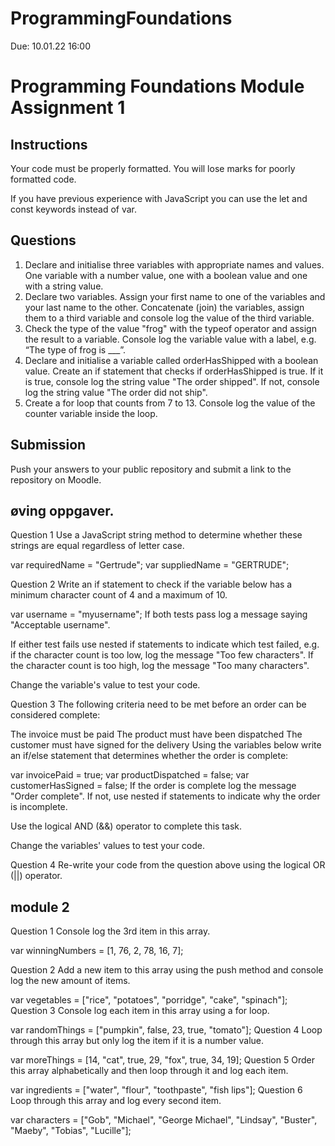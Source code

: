 # ProgrammingFoundations

Due: 10.01.22 16:00

# Programming Foundations Module Assignment 1

## Instructions

Your code must be properly formatted. You will lose marks for poorly formatted code.

If you have previous experience with JavaScript you can use the let and const keywords instead of var.

## Questions

1. Declare and initialise three variables with appropriate names and values. One variable with a number value, one with a boolean value and one with a string value.
2. Declare two variables. Assign your first name to one of the variables and your last name to the other. Concatenate (join) the variables, assign them to a third variable and console log the value of the third variable.
3. Check the type of the value "frog" with the typeof operator and assign the result to a variable. Console log the variable value with a label, e.g. “The type of frog is \_\_\_”.
4. Declare and initialise a variable called orderHasShipped with a boolean value. Create an if statement that checks if orderHasShipped is true. If it is true, console log the string value "The order shipped". If not, console log the string value "The order did not ship".
5. Create a for loop that counts from 7 to 13. Console log the value of the counter variable inside the loop.

## Submission

Push your answers to your public repository and submit a link to the repository on Moodle.

## øving oppgaver.

Question 1
Use a JavaScript string method to determine whether these strings are equal regardless of letter case.

var requiredName = "Gertrude";
var suppliedName = "GERTRUDE";

Question 2
Write an if statement to check if the variable below has a minimum character count of 4 and a maximum of 10.

var username = "myusername";
If both tests pass log a message saying "Acceptable username".

If either test fails use nested if statements to indicate which test failed, e.g. if the character count is too low, log the message "Too few characters". If the character count is too high, log the message "Too many characters".

Change the variable's value to test your code.

Question 3
The following criteria need to be met before an order can be considered complete:

The invoice must be paid
The product must have been dispatched
The customer must have signed for the delivery
Using the variables below write an if/else statement that determines whether the order is complete:

var invoicePaid = true;
var productDispatched = false;
var customerHasSigned = false;
If the order is complete log the message "Order complete". If not, use nested if statements to indicate why the order is incomplete.

Use the logical AND (&&) operator to complete this task.

Change the variables' values to test your code.

Question 4
Re-write your code from the question above using the logical OR (||) operator.

## module 2

Question 1
Console log the 3rd item in this array.

var winningNumbers = [1, 76, 2, 78, 16, 7];

Question 2
Add a new item to this array using the push method and console log the new amount of items.

var vegetables = ["rice", "potatoes", "porridge", "cake", "spinach"];
Question 3
Console log each item in this array using a for loop.

var randomThings = ["pumpkin", false, 23, true, "tomato"];
Question 4
Loop through this array but only log the item if it is a number value.

var moreThings = [14, "cat", true, 29, "fox", true, 34, 19];
Question 5
Order this array alphabetically and then loop through it and log each item.

var ingredients = ["water", "flour", "toothpaste", "fish lips"];
Question 6
Loop through this array and log every second item.

var characters = ["Gob", "Michael", "George Michael", "Lindsay", "Buster", "Maeby", "Tobias", "Lucille"];

